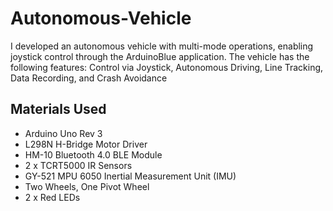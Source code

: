 # Autonomous-Vehicle
I developed an autonomous vehicle with multi-mode operations, enabling joystick control through the ArduinoBlue application. The vehicle has the following features: Control via Joystick, Autonomous Driving, Line Tracking, Data Recording, and Crash Avoidance

## Materials Used
- Arduino Uno Rev 3
- L298N H-Bridge Motor Driver
- HM-10 Bluetooth 4.0 BLE Module
- 2 x TCRT5000 IR Sensors
- GY-521 MPU 6050 Inertial Measurement Unit (IMU)
- Two Wheels, One Pivot Wheel
- 2 x Red LEDs
